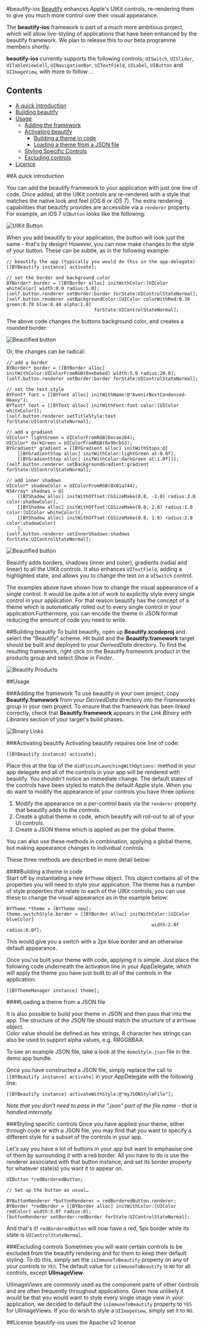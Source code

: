 #beautify-ios
[Beautify](http://beautify.io/ "beautify") enhances Apple's UIKit controls, re-rendering them  to give you much more control over their visual appearance. 

The **beautify-ios** framework is part of a much more ambitious project, which will allow live-styling of applications that have been enhanced by the beautify framework. We plan to release this to our beta programme members shortly.

**beautify-ios** currently supports the following controls; `UISwitch`, `UISlider`, `UITableViewCell`, `UINavigationBar`, `UITextField`, `UILabel`, `UIButton` and `UIImageView`, with more to follow …

## Contents

  * [A quick introduction](#a-quick-introduction)
  * [Building beautify](#building-beautify)
  * [Usage](#usage)
	* [Adding the framework](#adding-the-framework)
	* [Activating beautify](#activating-beautify)
		* [Building a theme in code](#building-a-theme-in-code)
		* [Loading a theme from a JSON file](#loading-a-theme-from-a-json-file)
	* [Styling Specific Controls](#styling-specific-controls)
	* [Excluding controls](#excluding-controls)
  * [Licence](#licence)

##A quick introduction

You can add the beautify framework to your application with just one line of code. Once added, all the UIKit controls are re-rendered with a style that matches the native look and feel (iOS 6 or iOS 7). The extra rendering capabilities that beautify provides are accessible via a `renderer` property. For example, an iOS 7 `UIButton` looks like the following:

![UIKit Button](Documentation/Images/uiKitButton.png)

When you add beautify to your application, the button will look just the same - that's by design! However, you can now make changes to the style of your button. These can be subtle, as in the following example:

```objc
// beautify the app (typically you would do this in the app-delegate)
[[BYBeautify instance] activate];

// set the border and background color
BYBorder* border = [[BYBorder alloc] initWithColor:[UIColor whiteColor] width:0.0 radius:5.0];
[self.button.renderer setBorder:border forState:UIControlStateNormal];
[self.button.renderer setBackgroundColor:[UIColor colorWithRed:0.38 green:0.78 blue:0.44 alpha:1.0]
                                forState:UIControlStateNormal];
```

The above code changes the buttons background color, and creates a rounded border:

![Beautified button](Documentation/Images/flatStyleButton.png)

Or, the changes can be radical:

```objc
// add a border
BYBorder* border = [[BYBorder alloc] initWithColor:UIColorFromRGB(0xebebed) width:5.0 radius:20.0];
[self.button.renderer setBorder:border forState:UIControlStateNormal];

// set the text style
BYFont* font = [[BYFont alloc] initWithName:@"AvenirNextCondensed-Heavy"];
BYText* text = [[BYText alloc] initWithFont:font color:[UIColor whiteColor]];
[self.button.renderer setTitleStyle:text forState:UIControlStateNormal];

// add a gradient
UIColor* lightGreen = UIColorFromRGB(0xcae284);
UIColor* darkGreen = UIColorFromRGB(0x9bcb53);
BYGradient* gradient = [[BYGradient alloc] initWithStops:@[
    [[BYGradientStop alloc] initWithColor:lightGreen at:0.0f],
    [[BYGradientStop alloc] initWithColor:darkGreen at:1.0f]]];
[self.button.renderer setBackgroundGradient:gradient forState:UIControlStateNormal];

// add inner shadows
UIColor* shadowColor = UIColorFromRGB(0x81a744);
NSArray* shadows = @[
    [[BYShadow alloc] initWithOffset:CGSizeMake(0.0, -2.0) radius:2.0 color:shadowColor],
    [[BYShadow alloc] initWithOffset:CGSizeMake(0.0, 2.0) radius:1.0 color:[UIColor whiteColor]],
    [[BYShadow alloc] initWithOffset:CGSizeMake(0.0, 1.0) radius:2.0 color:shadowColor]
    ];
[self.button.renderer setInnerShadows:shadows forState:UIControlStateNormal];
```

![Beautified button](Documentation/Images/funkyButton.png)

Beautify adds borders, shadows (inner and outer), gradients (radial and linear) to all the UIKit controls. It also enhances `UITextField`, adding a highlighted state, and allows you to change the text on a `UISwitch` control.

The examples above have shown how to change the visual appearance of a single control. It would be quite a lot of work to explicitly style every single control in your application. For that reason beautify has the concept of a theme which is automatically rolled out to every single control in your application.Furthermore, you can encode the theme in JSON format reducing the amount of code you need to write.


##Building beautify
To build beautify, open up **Beautify.xcodeproj** and select the "Beautify" scheme. Hit build and the **Beautify.framework** target should be built and deployed to your *DerivedData* directory. To find the resulting framework, right click on the Beautify.framework product in the products group and select *Show in Finder*.

![Beautify Products](Documentation/Images/products.png "Products")

##Usage

###Adding the framework
To use beautify in your own project, copy **Beautify.framework** from your *DerivedData* directory into the *Frameworks* group in your own project. To ensure that the framework has been linked correctly, check that **Beautify.framework** appears in the *Link Binary with Libraries* section of your target's build phases.

![Binary Links](Documentation/Images/binarylinks.png "Link Binary with Libraries")

###Activating beautify
Activating beautify requires one line of code:

```objc
[[BYBeautify instance] activate];
```

Place this at the top of the `didFinishLaunchingWithOptions:` method in your app delegate and all of the controls in your app will be rendered with beautify. You shouldn't notice an immediate change. The default states of the controls have been styled to match the default Apple style. When you do want to modify the appearance of your controls you have three options:

  1. Modify the appearance on a per-control basis via the `renderer` property that beautify adds to the controls.
  2. Create a global theme in code, which beautify will roll-out to all of your UI controls.
  3. Create a JSON theme which is applied as per the global theme.
  
You can also use these methods in combination, applying a global theme, but making appearance changes to individual controls.

These three methods are described in more detail below:  

####Building a theme in code	
Start off by instantiating a new `BYTheme` object. This object contains all of the properties you will need to style your application. The theme has a number of style properties that relate to each of the UIKit controls, you can use these to change the visual appearance as in the example below:

```objc	
BYTheme *theme = [BYTheme new];
theme.switchStyle.border = [[BYBorder alloc] initWithColor:[UIColor blueColor]
                                                     width:2.0f radius:0.0f];

```
	
This would give you a switch with a 2px blue border and an otherwise default appearance.
	
Once you've built your theme with code, applying it is simple. Just place the following code underneath the activation line in your AppDelegate, which will apply the theme you have just built to all of the controls in the application:

```objc
[[BYThemeManager instance] theme];
```

####Loading a theme from a JSON file

It is also possible to build your theme in JSON and then pass that into the app. The structure of the JSON file should match the structure of a `BYTheme` object.	
Color value should be defined as hex strings, 8 character hex strings can also be used to support alpha values, e.g. RRGGBBAA.
	
To see an example JSON file, take a look at the `demoStyle.json` file in the demo app bundle.
	
Once you have constructed a JSON file, simply replace the call to `[[BYBeautify instance] activate]` in your AppDelegate with the following line:

```objc
[[BYBeautify instance] activateWithStyle:@"myJSONStyleFile"];
```

*Note that you don't need to pass in the ".json" part of the file name - that is handled internally.*

###Styling specific controls
Once you have applied your theme, either through code or with a JSON file, you may find that you want to specify a different style for a subset of the controls in your app.

Let's say you have a lot of buttons in your app but want to emphasise one of them by surrounding it with a red border. All you have to do is use the renderer associated with that button instance, and set its border property for whatever state(s) you want it to appear on.

```objc
UIButton *redBorderedButton;

// Set up the button as usual…

BYButtonRenderer *buttonRenderer = redBorderedButton.renderer;
BYBorder *redBorder = [[BYBorder alloc] initWithColor:[UIColor redColor] width:5.0f radius:0];
[buttonRenderer setBorder:redBorder forState:UIControlStateNormal];
```

And that's it! `redBorderedButton` will now have a red, 5px border while its state is `UIControlStateNormal`.

###Excluding controls
Sometimes you will want certain controls to be excluded from the beautify rendering and for them to keep their default styling. To do this, simply set the `isImmuneToBeautify` property on any of your controls to `YES`. The default value for `isImmuneToBeautify` is `NO` for all controls, except **UIImageView**. 

UIImageViews are commonly used as the component parts of other controls and are often frequently throughout applications. Given how unlikely it would be that you would want to style every single image view in your application, we decided to default the `isImmuneToBeautify` property to `YES` for UIImageViews. If you do wish to style a `UIImageView`, simply set it to `NO`.

##License
beautify-ios uses the Apache v2 license
